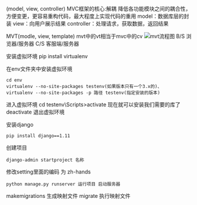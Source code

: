 (model, view, controller)
MVC框架的核心:解耦
降低各功能模块之间的耦合性，方便变更，更容易重构代码，最大程度上实现代码的重用
model：数据库层的封装
view：向用户展示结果
controller：处理请求，获取数据，返回结果

MVT(modle, view, template)
mvt中的vt相当于mvc中的cv
![mvt流程图](C:\Users\Administrator\Desktop\Python\上课截图\django\mvt流程图.png)
B/S 浏览器/服务器
C/S 客服端/服务器

安装虚拟环境
pip install virtualenv

在env文件夹中安装虚拟环境
```
cd env
virtualenv --no-site-packages testenv(如果版本只有一个3.x的)、
virtualenv --no-site-packages -p 路径 testenv(指定安装的版本)
```
进入虚拟环境
cd testenv\Scripts>activate
现在就可以安装我们需要的库了
deactivate 退出虚拟环境

安装django
```
pip install django==1.11
```
创建项目
```
django-admin startproject 名称
```
修改setting里面的编码  为 zh-hands
```
python manage.py runserver 运行项目 启动服务器
```


makemigrations 生成映射文件
migrate 执行映射文件

